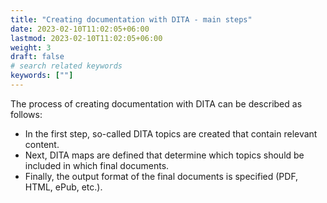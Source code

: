 ```yaml
---
title: "Creating documentation with DITA - main steps"
date: 2023-02-10T11:02:05+06:00
lastmod: 2023-02-10T11:02:05+06:00
weight: 3
draft: false
# search related keywords
keywords: [""]
---
```


The process of creating documentation with DITA can be described as follows:

* In the first step, so-called DITA topics are created that contain relevant content.
* Next, DITA maps are defined that determine which topics should be included in which final documents.
* Finally, the output format of the final documents is specified (PDF, HTML, ePub, etc.).